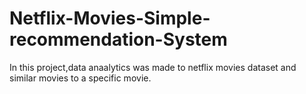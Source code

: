 # Netflix-Movies-Simple-recommendation-System
In this project,data anaalytics was made to netflix movies dataset and similar movies to a specific movie.
